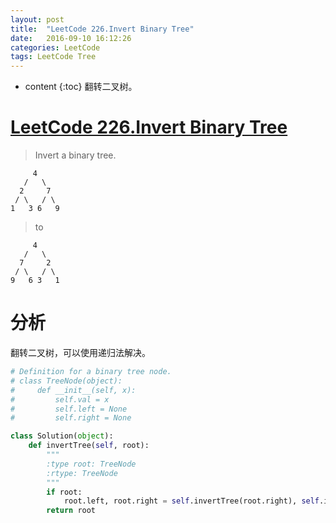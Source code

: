```yaml
---
layout: post
title:  "LeetCode 226.Invert Binary Tree"
date:   2016-09-10 16:12:26
categories: LeetCode
tags: LeetCode Tree
---
```




* content
{:toc}
翻转二叉树。




# [LeetCode 226.Invert Binary Tree](https://leetcode.com/problems/invert-binary-tree/) #

> Invert a binary tree.

```
     4
   /   \
  2     7
 / \   / \
1   3 6   9
```
> to

```
     4
   /   \
  7     2
 / \   / \
9   6 3   1
```

# 分析 #
翻转二叉树，可以使用递归法解决。


```python
# Definition for a binary tree node.
# class TreeNode(object):
#     def __init__(self, x):
#         self.val = x
#         self.left = None
#         self.right = None

class Solution(object):
    def invertTree(self, root):
        """
        :type root: TreeNode
        :rtype: TreeNode
        """
        if root:
            root.left, root.right = self.invertTree(root.right), self.invertTree(root.left)
        return root
                
```

